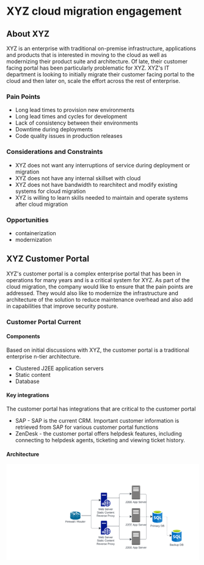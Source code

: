 # XYZ cloud migration engagement

## About XYZ
XYZ is an enterprise with traditional on-premise infrastructure, applications and products that is interested in moving to the cloud as well as modernizing their product suite and architecture. Of late, their customer facing portal has been particularly problematic for XYZ.  XYZ's IT department is looking to initially migrate their customer facing portal to the cloud and then later on, scale the effort across the rest of enterprise. 

### Pain Points
* Long lead times to provision new environments
* Long lead times and cycles for development
* Lack of consistency between their environments
* Downtime during deployments
* Code quality issues in production releases

### Considerations and Constraints
* XYZ does not want any interruptions of service during deployment or migration
* XYZ does not have any internal skillset with cloud
* XYZ does not have bandwidth to rearchitect and modify existing systems for cloud migration
* XYZ is willing to learn skills needed to maintain and operate systems after cloud migration

### Opportunities
* containerization
* modernization

## XYZ Customer Portal
XYZ's customer portal is a complex enterprise portal that has been in operations for many years and is a critical system for XYZ.  As part of the cloud migration, the company would like to ensure that the pain points are addressed.  They would also like to modernize the infrastructure and architecture of the solution to reduce maintenance overhead and also add in capabilities that improve security posture.

### Customer Portal Current
#### Components
Based on initial discussions with XYZ, the customer portal is a traditional enterprise n-tier architecture.  
* Clustered J2EE application servers
* Static content
* Database

#### Key integrations
The customer portal has integrations that are critical to the customer portal
* SAP - SAP is the current CRM.  Important customer information is retrieved from SAP for various customer portal functions
* ZenDesk - the customer portal offers helpdesk features, including connecting to helpdesk agents, ticketing and viewing ticket history.

#### Architecture
![XYZ Conceptual Architecture](images/XYZ%20Conceptual%20Arch.png)